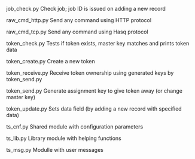 job_check.py       Check job; job ID is issued on adding a new record

raw_cmd_http.py    Send any command using HTTP protocol

raw_cmd_tcp.py     Send any command using Hasq protocol

token_check.py     Tests if token exists, master key matches and prints token data 

token_create.py    Create a new token

token_receive.py   Receive token ownership using generated keys by token_send.py

token_send.py      Generate assignment key to give token away (or change master key)

token_update.py    Sets data field (by adding a new record with specified data)

ts_cnf.py          Shared module with configuration parameters

ts_lib.py          Library module with helping functions

ts_msg.py          Modulle with user messages
